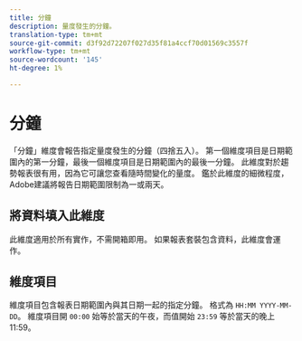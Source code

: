```yaml
---
title: 分鐘
description: 量度發生的分鐘。
translation-type: tm+mt
source-git-commit: d3f92d72207f027d35f81a4ccf70d01569c3557f
workflow-type: tm+mt
source-wordcount: '145'
ht-degree: 1%

---
```



# 分鐘

「分鐘」維度會報告指定量度發生的分鐘（四捨五入）。 第一個維度項目是日期範圍內的第一分鐘，最後一個維度項目是日期範圍內的最後一分鐘。 此維度對於趨勢報表很有用，因為它可讓您查看隨時間變化的量度。 鑑於此維度的細微程度，Adobe建議將報告日期範圍限制為一或兩天。

## 將資料填入此維度

此維度適用於所有實作，不需開箱即用。 如果報表套裝包含資料，此維度會運作。

## 維度項目

維度項目包含報表日期範圍內與其日期一起的指定分鐘。 格式為 `HH:MM YYYY-MM-DD`。 維度項目開 `00:00` 始等於當天的午夜，而值開始 `23:59` 等於當天的晚上11:59。
